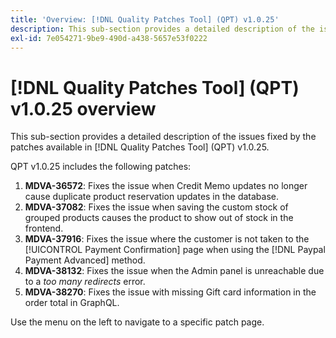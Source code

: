 ```yaml
---
title: 'Overview: [!DNL Quality Patches Tool] (QPT) v1.0.25'
description: This sub-section provides a detailed description of the issues fixed by the patches available in [!DNL Quality Patches Tool] (QPT) v1.0.25.
exl-id: 7e054271-9be9-490d-a438-5657e53f0222
---
```

# [!DNL Quality Patches Tool] (QPT) v1.0.25 overview

This sub-section provides a detailed description of the issues fixed by the patches available in [!DNL Quality Patches Tool] (QPT) v1.0.25.

QPT v1.0.25 includes the following patches:

1. **MDVA-36572**: Fixes the issue when Credit Memo updates no longer cause duplicate product reservation updates in the database.
1. **MDVA-37082**: Fixes the issue when saving the custom stock of grouped products causes the product to show out of stock in the frontend.
1. **MDVA-37916**: Fixes the issue where the customer is not taken to the [!UICONTROL Payment Confirmation] page when using the [!DNL Paypal Payment Advanced] method.
1. **MDVA-38132**: Fixes the issue when the Admin panel is unreachable due to a *too many redirects* error.
1. **MDVA-38270**: Fixes the issue with missing Gift card information in the order total in GraphQL.

Use the menu on the left to navigate to a specific patch page.
